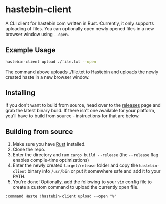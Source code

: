 # hastebin-client
A CLI client for hastebin.com written in Rust.
Currently, it only supports uploading of files. You can optionally open newly opened files in a new browser window using `--open`.

## Example Usage
```Bash
hastebin-client upload ./file.txt --open
```
The command above uploads ./file.txt to Hastebin and uploads the newly created haste in a new browser window.

## Installing

If you don't want to build from source, head over to the [releases](https://github.com/joek13/hastebin-client/releases/latest) page and grab the latest binary build. If there isn't one available for your platform, you'll have to build from source - instructions for that are below.

## Building from source

1. Make sure you have [Rust](https://www.rust-lang.org/en-US/) installed.
2. Clone the repo.
3. Enter the directory and run `cargo build --release` (the `--release` flag enables compile-time optimizations)
4. Enter the newly created `target/release` folder and copy the `hastebin-client` binary into `/usr/bin` or put it somewhere safe and add it to your PATH.
5. You're done! Optionally, add the following to your `vim` config file to create a custom command to upload the currently open file.
```
:command Haste !hastebin-client upload --open "%"
```
